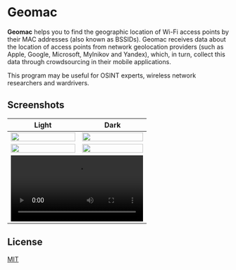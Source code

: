<h1>Geomac</h1>
<p><strong>Geomac</strong> helps you to find the geographic location of Wi-Fi access points by their MAC addresses (also
   known as BSSIDs). Geomac receives data about the location of access points from network geolocation
   providers (such as Apple, Google, Microsoft, Mylnikov and Yandex), which, in turn, collect this data
   through crowdsourcing in their mobile applications.
</p>
<p>This program may be useful for OSINT experts, wireless network researchers and wardrivers.</p>
<h2>Screenshots</h2>
<table>
   <thead>
      <tr>
         <th>Light</th>
         <th>Dark</th>
      </tr>
   </thead>
   <tbody>
      <tr>
         <td><img width="100%" src="https://github.com/user-attachments/assets/b3c9c928-527c-4e34-8b7e-6d8eaf0cb40e" /></td>
         <td> <img width="100%" src="https://github.com/user-attachments/assets/794e7191-6e3c-4f89-a2e8-6e350436cf07" /></td>
      </tr>
      <tr>
         <td><img width="100%" src="https://github.com/user-attachments/assets/8f368c01-f2cb-4a9c-a7f0-9711846e671d" /></td>
         <td><img width="100%" src="https://github.com/user-attachments/assets/bbeb4aad-d95c-48c9-a92c-b0b52047e2aa" /></td>
      </tr>
      <tr>
         <td colspan="2">
            <video controls src="https://github.com/user-attachments/assets/6115f97f-1534-48df-b3f1-c064427d1f8c"></video>
         </td>
      </tr>
   </tbody>
</table>
<h2>License</h2>
<a href="./LICENSE">MIT</a>
